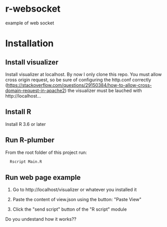 # r-websocket
example of web socket

# Installation

## Install visualizer

Install visualizer at localhost. By now I only clone this repo. You must allow cross origin request, so be sure of configuring the http.conf correctly (https://stackoverflow.com/questions/29150384/how-to-allow-cross-domain-request-in-apache2)
the visualizer must be lauched with http://localhost...

## Install R

Install R 3.6 or later

## Run R-plumber

From the root folder of this project run:

``` R
  Rscript Main.R
```

## Run web page example

1. Go to http://localhost/visualizer or whatever you installed it

2. Paste the content of view.json using the button: "Paste View"

3. Click the "send script" button of the "R script" module


Do you undestand how it works??
